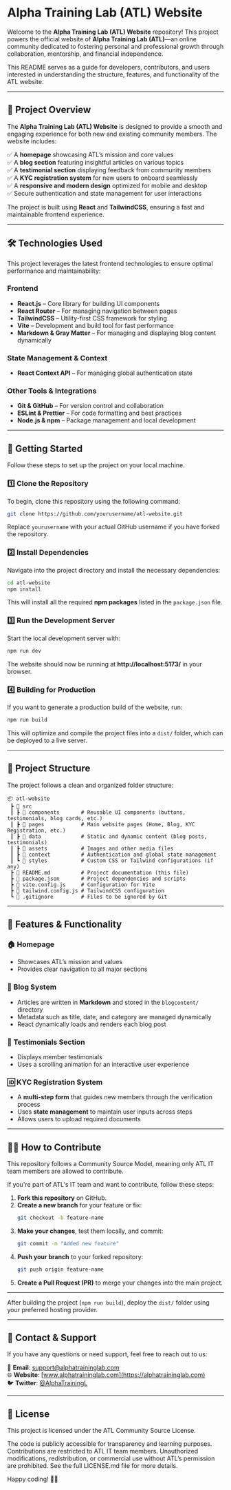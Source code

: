 # **Alpha Training Lab (ATL) Website**  

Welcome to the **Alpha Training Lab (ATL) Website** repository! This project powers the official website of **Alpha Training Lab (ATL)**—an online community dedicated to fostering personal and professional growth through collaboration, mentorship, and financial independence.  

This README serves as a guide for developers, contributors, and users interested in understanding the structure, features, and functionality of the ATL website.  

---

## **📌 Project Overview**  
The **Alpha Training Lab (ATL) Website** is designed to provide a smooth and engaging experience for both new and existing community members. The website includes:  

✅ A **homepage** showcasing ATL’s mission and core values  
✅ A **blog section** featuring insightful articles on various topics  
✅ A **testimonial section** displaying feedback from community members  
✅ A **KYC registration system** for new users to onboard seamlessly  
✅ A **responsive and modern design** optimized for mobile and desktop  
✅ Secure authentication and state management for user interactions  

The project is built using **React** and **TailwindCSS**, ensuring a fast and maintainable frontend experience.  

---

## **🛠️ Technologies Used**  
This project leverages the latest frontend technologies to ensure optimal performance and maintainability:  

### **Frontend**  
- **React.js** – Core library for building UI components  
- **React Router** – For managing navigation between pages  
- **TailwindCSS** – Utility-first CSS framework for styling  
- **Vite** – Development and build tool for fast performance  
- **Markdown & Gray Matter** – For managing and displaying blog content dynamically  

### **State Management & Context**  
- **React Context API** – For managing global authentication state  

### **Other Tools & Integrations**  
- **Git & GitHub** – For version control and collaboration  
- **ESLint & Prettier** – For code formatting and best practices  
- **Node.js & npm** – Package management and local development  

---

## **🚀 Getting Started**  
Follow these steps to set up the project on your local machine.  

### **1️⃣ Clone the Repository**  
To begin, clone this repository using the following command:  
```bash
git clone https://github.com/yourusername/atl-website.git
```
Replace `yourusername` with your actual GitHub username if you have forked the repository.  

### **2️⃣ Install Dependencies**  
Navigate into the project directory and install the necessary dependencies:  
```bash
cd atl-website  
npm install  
```
This will install all the required **npm packages** listed in the `package.json` file.  

### **3️⃣ Run the Development Server**  
Start the local development server with:  
```bash
npm run dev  
```
The website should now be running at **http://localhost:5173/** in your browser.  

### **4️⃣ Building for Production**  
If you want to generate a production build of the website, run:  
```bash
npm run build  
```
This will optimize and compile the project files into a `dist/` folder, which can be deployed to a live server.  

---

## **📂 Project Structure**  
The project follows a clean and organized folder structure:  

```
📦 atl-website
 ┣ 📂 src
 ┃ ┣ 📂 components       # Reusable UI components (buttons, testimonials, blog cards, etc.)
 ┃ ┣ 📂 pages            # Main website pages (Home, Blog, KYC Registration, etc.)
 ┃ ┣ 📂 data             # Static and dynamic content (blog posts, testimonials)
 ┃ ┣ 📂 assets           # Images and other media files
 ┃ ┣ 📂 context          # Authentication and global state management
 ┃ ┗ 📂 styles           # Custom CSS or Tailwind configurations (if any)
 ┣ 📜 README.md          # Project documentation (this file)
 ┣ 📜 package.json       # Project dependencies and scripts
 ┣ 📜 vite.config.js     # Configuration for Vite
 ┣ 📜 tailwind.config.js # TailwindCSS configuration
 ┗ 📜 .gitignore         # Files to be ignored by Git
```

---

## **📖 Features & Functionality**  

### **🏠 Homepage**  
- Showcases ATL’s mission and values  
- Provides clear navigation to all major sections  

### **📝 Blog System**  
- Articles are written in **Markdown** and stored in the `blogcontent/` directory  
- Metadata such as title, date, and category are managed dynamically  
- React dynamically loads and renders each blog post  

### **💬 Testimonials Section**  
- Displays member testimonials  
- Uses a scrolling animation for an interactive user experience  

### **🆔 KYC Registration System**  
- A **multi-step form** that guides new members through the verification process  
- Uses **state management** to maintain user inputs across steps  
- Allows users to upload required documents  

---

## **👨‍💻 How to Contribute**  
This repository follows a Community Source Model, meaning only ATL IT team members are allowed to contribute.


If you're part of ATL's IT team and want to contribute, follow these steps:
1. **Fork this repository** on GitHub.  
2. **Create a new branch** for your feature or fix:  
   ```bash
   git checkout -b feature-name
   ```
3. **Make your changes**, test them locally, and commit:  
   ```bash
   git commit -m "Added new feature"
   ```
4. **Push your branch** to your forked repository:  
   ```bash
   git push origin feature-name
   ```
5. **Create a Pull Request (PR)** to merge your changes into the main project.  

---

After building the project (`npm run build`), deploy the `dist/` folder using your preferred hosting provider.  

---

## **📧 Contact & Support**  
If you have any questions or need support, feel free to reach out to us:  

📩 **Email**: support@alphatraininglab.com  
🌐 **Website**: [www.alphatraininglab.com](https://alphatraininglab.com)  
🐦 **Twitter**: [@AlphaTrainingL](https://twitter.com/AlphaTrainingL)  

---

## **📜 License**
This project is licensed under the ATL Community Source License.

The code is publicly accessible for transparency and learning purposes.
Contributions are restricted to ATL IT team members.
Unauthorized modifications, redistribution, or commercial use without ATL’s permission are prohibited.
See the full LICENSE.md file for more details.  


Happy coding! 🚀🔥